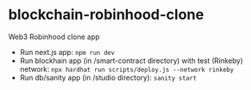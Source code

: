 # blockchain-robinhood-clone

 Web3 Robinhood clone app

 - Run next.js app: `npm run dev`
 - Run blockhain app (in /smart-contract directory) with test (Rinkeby) network: `npx hardhat run scripts/deploy.js --network rinkeby`
 - Run db/sanity app (in /studio directory): `sanity start`

